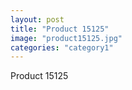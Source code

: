 ```yaml
---
layout: post
title: "Product 15125"
image: "product15125.jpg"
categories: "category1"
---
```

Product 15125
